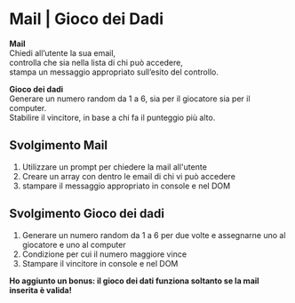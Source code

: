 Mail | Gioco dei Dadi
===
**Mail**  
Chiedi all’utente la sua email,  
controlla che sia nella lista di chi può accedere,  
stampa un messaggio appropriato sull’esito del controllo.  

**Gioco dei dadi**  
Generare un numero random da 1 a 6, sia per il giocatore sia per il computer.  
Stabilire il vincitore, in base a chi fa il punteggio più alto.  

## Svolgimento Mail
1. Utilizzare un prompt per chiedere la mail all'utente
2. Creare un array con dentro le email di chi vi può accedere
3. stampare il messaggio appropriato in console e nel DOM

## Svolgimento Gioco dei dadi
1. Generare un numero random da 1 a 6 per due volte e assegnarne uno al giocatore e uno al computer
2. Condizione per cui il numero maggiore vince
3. Stampare il vincitore in console e nel DOM

**Ho aggiunto un bonus: il gioco dei dati funziona soltanto se la mail inserita è valida!**